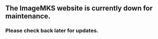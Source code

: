 ## The ImageMKS website is currently down for maintenance. 
### Please check back later for updates.
